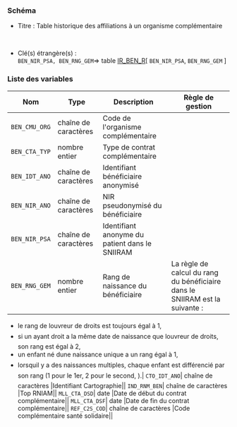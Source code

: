### Schéma


- Titre : Table historique des affiliations à un organisme complémentaire
<br />



- Clé(s) étrangère(s) : <br />
`BEN_NIR_PSA, BEN_RNG_GEM`=> table [IR_BEN_R](/tables/IR_BEN_R)[ `BEN_NIR_PSA`, `BEN_RNG_GEM` ]<br />

 
### Liste des variables

Nom | Type | Description | Règle de gestion
-|-|-|-
`BEN_CMU_ORG`| chaîne de caractères |Code de l'organisme complémentaire||
`BEN_CTA_TYP`| nombre entier |Type de contrat complémentaire||
`BEN_IDT_ANO`| chaîne de caractères |Identifiant bénéficiaire anonymisé||
`BEN_NIR_ANO`| chaîne de caractères |NIR pseudonymisé du bénéficiaire||
`BEN_NIR_PSA`| chaîne de caractères |Identifiant anonyme du patient dans le SNIIRAM||
`BEN_RNG_GEM`| nombre entier |Rang de naissance du bénéficiaire|La règle de calcul du rang du bénéficiaire dans le SNIIRAM est la suivante :
- le rang de louvreur de droits est toujours égal à 1,
- si un ayant droit a la même date de naissance que louvreur de droits, son rang est égal à 2,
- un enfant né dune naissance unique a un rang égal à 1,
- lorsquil y a des naissances multiples, chaque enfant est différencié par son rang (1 pour le 1er, 2 pour le second, ).|
`CTO_IDT_ANO`| chaîne de caractères |Identifiant Cartographie||
`IND_RNM_BEN`| chaîne de caractères |Top RNIAM||
`MLL_CTA_DSD`| date |Date de début du contrat complémentaire||
`MLL_CTA_DSF`| date |Date de fin du contrat complémentaire||
`REF_C2S_COD`| chaîne de caractères |Code complémentaire santé solidaire||